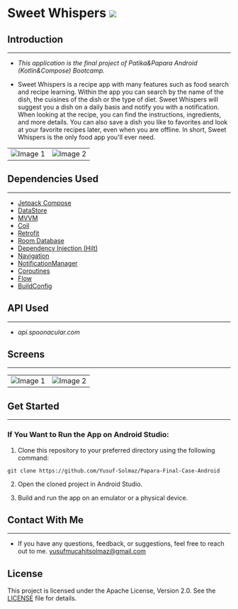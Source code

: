 # Sweet Whispers <img src="https://img.shields.io/badge/-Kotlin-7c6fe1?style=flat&logo=kotlin&logoColor=white">

## Introduction 
--------------------------------
* _This application is the final project of Patika&Papara Android (Kotlin&Compose) Bootcamp._

* Sweet Whispers is a recipe app with many features such as food search and recipe learning. Within the app you can search by the name of the dish, the cuisines of the dish or the type of diet. Sweet Whispers will suggest you a dish on a daily basis and notify you with a notification. When looking at the recipe, you can find the instructions, ingredients, and more details. You can also save a dish you like to favorites and look at your favorite recipes later, even when you are offline. In short, Sweet Whispers is the only food app you'll ever need. 

<table>
  <tr>
    <td><img src="https://github.com/Yusuf-Solmaz/Papara-Final-Case-Android/assets/83172478/14b7d256-1232-4865-b32a-067f5054f236" alt="Image 1"></td>
    <td><img src="https://github.com/Yusuf-Solmaz/Papara-Final-Case-Android/assets/83172478/710b8020-088c-457d-8b63-6db22ac7aa9a" alt="Image 2"></td>
  </tr>
</table>

## Dependencies Used
--------------------------------
* [Jetpack Compose](https://developer.android.com/develop/ui/compose)
* [DataStore](https://developer.android.com/topic/libraries/architecture/datastore)
* [MVVM](https://developer.android.com/topic/libraries/architecture/viewmodel#implement)
* [Coil](https://github.com/coil-kt/coil#jetpack-compose)
* [Retrofit](https://square.github.io/retrofit/)
* [Room Database](https://developer.android.com/training/data-storage/room)
* [Dependency Injection (Hilt)](https://developer.android.com/training/dependency-injection/hilt-android)
* [Navigation](https://developer.android.com/develop/ui/compose/navigation)
* [NotificationManager](https://developer.android.com/reference/android/app/NotificationManager)
* [Coroutines](https://developer.android.com/kotlin/coroutines?hl=tr)
* [Flow](https://developer.android.com/kotlin/flow)
* [BuildConfig](https://developer.android.com/reference/androidx/media3/cast/BuildConfig)

## API Used
--------------------------------
* _api.spoonacular.com_

## Screens
--------------------------------

  <table>
  <tr>
    <td><img src="https://github.com/Yusuf-Solmaz/Papara-Final-Case-Android/assets/83172478/62a848af-ff71-47ea-8a86-2861495cc6c5" alt="Image 1"></td>
    <td><img src="https://github.com/Yusuf-Solmaz/Papara-Final-Case-Android/assets/83172478/d9e053a8-36d2-4ca8-b328-74533f6312c4" alt="Image 2"></td>
  </tr>
</table>

## Get Started
--------------------------------

 ### If You Want to Run the App on Android Studio:

1. Clone this repository to your preferred directory using the following command:

```
git clone https://github.com/Yusuf-Solmaz/Papara-Final-Case-Android
```
2. Open the cloned project in Android Studio.

3. Build and run the app on an emulator or a physical device.


## Contact With Me
--------------------------------

* If you have any questions, feedback, or suggestions, feel free to reach out to me.
yusufmucahitsolmaz@gmail.com

## License
This project is licensed under the Apache License, Version 2.0. See the [LICENSE](LICENSE) file for details.
